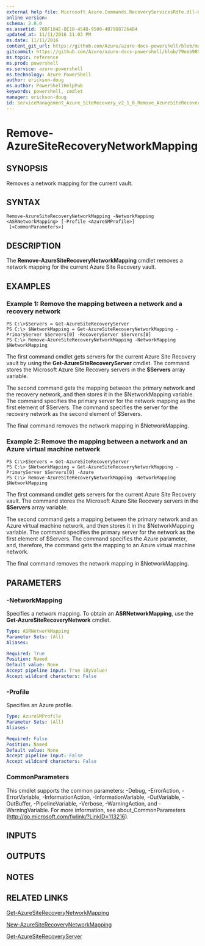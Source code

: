 ```yaml
---
external help file: Microsoft.Azure.Commands.RecoveryServicesRdfe.dll-Help.xml
online version: 
schema: 2.0.0
ms.assetid: 70BF184E-BE18-454B-9500-4B79887264B4
updated_at: 11/11/2016 11:03 PM
ms.date: 11/11/2016
content_git_url: https://github.com/Azure/azure-docs-powershell/blob/master/azureps-cmdlets-docs/ServiceManagement/Azure.SiteRecovery/v2.1.0/Remove-AzureSiteRecoveryNetworkMapping.md
gitcommit: https://github.com/Azure/azure-docs-powershell/blob/79eeb985ea480979357fb4695832a0c3d29a48bf/azureps-cmdlets-docs/ServiceManagement/Azure.SiteRecovery/v2.1.0/Remove-AzureSiteRecoveryNetworkMapping.md
ms.topic: reference
ms.prod: powershell
ms.service: azure-powershell
ms.technology: Azure PowerShell
author: erickson-doug
ms.author: PowerShellHelpPub
keywords: powershell, cmdlet
manager: erickson-doug
id: ServiceManagement_Azure_SiteRecovery_v2_1_0_Remove_AzureSiteRecoveryNetworkMapping_md
---
```


# Remove-AzureSiteRecoveryNetworkMapping

## SYNOPSIS
Removes a network mapping for the current vault.

## SYNTAX

```
Remove-AzureSiteRecoveryNetworkMapping -NetworkMapping <ASRNetworkMapping> [-Profile <AzureSMProfile>]
 [<CommonParameters>]
```

## DESCRIPTION
The **Remove-AzureSiteRecoveryNetworkMapping** cmdlet removes a network mapping for the current Azure Site Recovery vault.

## EXAMPLES

### Example 1: Remove the mapping between a network and a recovery network
```
PS C:\>$Servers = Get-AzureSiteRecoveryServer
PS C:\> $NetworkMapping = Get-AzureSiteRecoveryNetworkMapping -PrimaryServer $Servers[0] -RecoveryServer $Servers[0]
PS C:\> Remove-AzureSiteRecoveryNetworkMapping -NetworkMapping $NetworkMapping
```

The first command cmdlet gets servers for the current Azure Site Recovery vault by using the **Get-AzureSiteRecoveryServer** cmdlet.
The command stores the Microsoft Azure Site Recovery servers in the **$Servers** array variable.

The second command gets the mapping between the primary network and the recovery network, and then stores it in the $NetworkMapping variable.
The command specifies the primary server for the network mapping as the first element of $Servers.
The command specifies the server for the recovery network as the second element of $Servers.

The final command removes the network mapping in $NetworkMapping.

### Example 2: Remove the mapping between a network and an Azure virtual machine network
```
PS C:\>$Servers = Get-AzureSiteRecoveryServer
PS C:\> $NetworkMapping = Get-AzureSiteRecoveryNetworkMapping -PrimaryServer $Servers[0] -Azure
PS C:\> Remove-AzureSiteRecoveryNetworkMapping -NetworkMapping $NetworkMapping
```

The first command cmdlet gets servers for the current Azure Site Recovery vault.
The command stores the Microsoft Azure Site Recovery servers in the **$Servers** array variable.

The second command gets a mapping between the primary network and an Azure virtual machine network, and then stores it in the $NetworkMapping variable.
The command specifies the primary server for the network as the first element of $Servers.
The command specifies the *Azure* parameter, and, therefore, the command gets the mapping to an Azure virtual machine network.

The final command removes the network mapping in $NetworkMapping.

## PARAMETERS

### -NetworkMapping
Specifies a network mapping.
To obtain an **ASRNetworkMapping**, use the **Get-AzureSiteRecoveryNetwork** cmdlet.

```yaml
Type: ASRNetworkMapping
Parameter Sets: (All)
Aliases: 

Required: True
Position: Named
Default value: None
Accept pipeline input: True (ByValue)
Accept wildcard characters: False
```

### -Profile
Specifies an Azure profile.

```yaml
Type: AzureSMProfile
Parameter Sets: (All)
Aliases: 

Required: False
Position: Named
Default value: None
Accept pipeline input: False
Accept wildcard characters: False
```

### CommonParameters
This cmdlet supports the common parameters: -Debug, -ErrorAction, -ErrorVariable, -InformationAction, -InformationVariable, -OutVariable, -OutBuffer, -PipelineVariable, -Verbose, -WarningAction, and -WarningVariable. For more information, see about_CommonParameters (http://go.microsoft.com/fwlink/?LinkID=113216).

## INPUTS

## OUTPUTS

## NOTES

## RELATED LINKS

[Get-AzureSiteRecoveryNetworkMapping](xref:ServiceManagement/Azure.SiteRecovery/v2.1.0/Get-AzureSiteRecoveryNetworkMapping.md)

[New-AzureSiteRecoveryNetworkMapping](xref:ServiceManagement/Azure.SiteRecovery/v2.1.0/New-AzureSiteRecoveryNetworkMapping.md)

[Get-AzureSiteRecoveryServer](xref:ServiceManagement/Azure.SiteRecovery/v2.1.0/Get-AzureSiteRecoveryServer.md)


